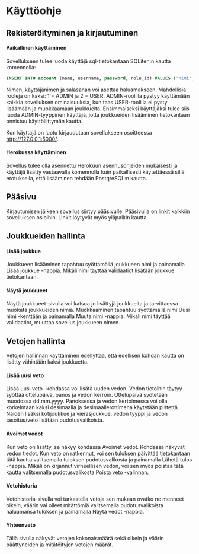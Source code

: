 # Käyttöohje

## Rekisteröityminen ja kirjautuminen

#### Paikallinen käyttäminen
Sovellukseen tulee luoda käyttäjä sql-tietokantaan SQLiten:n kautta komennolla:
```SQL
INSERT INTO account (name, username, password, role_id) VALUES ('nimi', 'käyttäjänimi', 'salasana', 'rooli');
```
Nimen, käyttäjänimen ja salasanan voi asettaa haluamakseen. Mahdollisia rooleja on kaksi: 1 = ADMIN ja 2 = USER. ADMIN-roolilla pystyy käyttämään kaikkia sovelluksen ominaisuuksia, kun taas USER-roolilla ei pysty lisäämään ja muokkaamaan joukkueita. Ensimmäiseksi käyttäjäksi tulee siis luoda ADMIN-tyyppinen käyttäjä, jotta joukkueiden lisääminen tietokantaan onnistuu käyttöliittymän kautta. <br/>

Kun käyttäjä on luotu kirjaudutaan sovellukseen osoitteessa http://127.0.0.1:5000/.

#### Herokussa käyttäminen
Sovellus tulee olla asennettu Herokuun asennusohjeiden mukaisesti ja käyttäjä lisätty vastaavalla komennolla kuin paikallisesti käytettäessä sillä erotuksella, että lisääminen tehdään PostqreSQL:n kautta.


## Pääsivu
Kirjautumisen jälkeen sovellus siirtyy pääsivulle. Pääsivulla on linkit kaikkiin sovelluksen osioihin. Linkit löytyvät myös yläpalkin kautta.

## Joukkueiden hallinta
#### Lisää joukkue
Joukkueen lisääminen tapahtuu syöttämällä joukkueen nimi ja painamalla Lisää joukkue -nappia. Mikäli nimi täyttää validaatiot lisätään joukkue tietokantaan.
#### Näytä joukkueet
Näytä joukkueet-sivulla voi katsoa jo lisättyjä joukkueita ja tarvittaessa muokata joukkueiden nimiä. Muokkaaminen tapahtuu syöttämällä nimi Uusi nimi -kenttään ja painamalla Muuta nimi -nappia. Mikäli nimi täyttää validaatiot, muuttaa sovellus joukkueen nimen.

## Vetojen hallinta
Vetojen hallinnan käyttäminen edellyttää, että edellisen kohdan kautta on lisätty vähintään kaksi joukkuetta.
#### Lisää uusi veto
Lisää uusi veto -kohdassa voi lisätä uuden vedon. Vedon tietoihin täytyy syöttää ottelupäivä, panos ja vedon kerroin. Ottelupäivä syötetään muodossa dd.mm.yyyy. Panoksessa ja vedon kertoimessa voi olla korkeintaan kaksi desimaalia ja desimaalierottimena käytetään pistettä. Näiden lisäksi kotijoukkue ja vierasjoukkue, vedon tyyppi ja vedon tasoitus/veto lisätään pudotusvalikoista.
#### Avoimet vedot
Kun veto on lisätty, se näkyy kohdassa Avoimet vedot. Kohdassa näkyvät vedon tiedot. Kun veto on ratkennut, voi sen tuloksen päivittää tietokantaan tätä kautta valitsemalla tuloksen pudotusvalikosta ja painamalla Lähetä tulos -nappia. Mikäli on kirjannut virheellisen vedon, voi sen myös poistaa tätä kautta valitsemalla pudotusvalikosta Poista veto -valinnan.
#### Vetohistoria
Vetohistoria-sivulla voi tarkastella vetoja sen mukaan ovatko ne menneet oikein, väärin vai olleet mitättömiä valitsemalla pudotusvalikoista haluamansa tuloksen ja painamalla Näytä vedot -nappia.
#### Yhteenveto
Tällä sivulla näkyvät vetojen kokonaismäärä sekä oikein ja väärin päättyneiden ja mitätöityjen vetojen määrät.